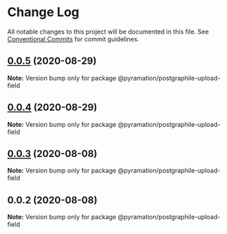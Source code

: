 # Change Log

All notable changes to this project will be documented in this file.
See [Conventional Commits](https://conventionalcommits.org) for commit guidelines.

## [0.0.5](https://github.com/pyramation/uploads/compare/@pyramation/postgraphile-upload-field@0.0.4...@pyramation/postgraphile-upload-field@0.0.5) (2020-08-29)

**Note:** Version bump only for package @pyramation/postgraphile-upload-field





## [0.0.4](https://github.com/pyramation/uploads/compare/@pyramation/postgraphile-upload-field@0.0.3...@pyramation/postgraphile-upload-field@0.0.4) (2020-08-29)

**Note:** Version bump only for package @pyramation/postgraphile-upload-field





## [0.0.3](https://github.com/pyramation/uploads/compare/@pyramation/postgraphile-upload-field@0.0.2...@pyramation/postgraphile-upload-field@0.0.3) (2020-08-08)

**Note:** Version bump only for package @pyramation/postgraphile-upload-field





## 0.0.2 (2020-08-08)

**Note:** Version bump only for package @pyramation/postgraphile-upload-field
